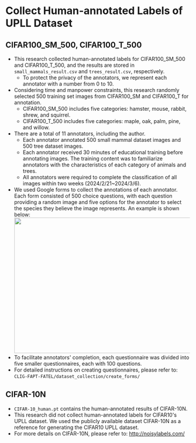 # Collect Human-annotated Labels of UPLL Dataset
## CIFAR100_SM_500, CIFAR100_T_500
* This research collected human-annotated labels for CIFAR100_SM_500 and CIFAR100_T_500, and the results are stored in `small_mammals_result.csv` and `trees_result.csv`, respectively.
    * To protect the privacy of the annotators, we represent each annotator with a number from 0 to 10.
* Considering time and manpower constraints, this research randomly selected 500 training set images from CIFAR100_SM and CIFAR100_T for annotation.
    * CIFAR100_SM_500 includes five categories: hamster, mouse, rabbit, shrew, and squirrel.
    * CIFAR100_T_500 includes five categories: maple, oak, palm, pine, and willow.
* There are a total of 11 annotators, including the author.
    * Each annotator annotated 500 small mammal dataset images and 500 tree dataset images.
    * Each annotator received 30 minutes of educational training before annotating images. The training content was to familiarize annotators with the characteristics of each category of animals and trees.
    * All annotators were required to complete the classification of all images within two weeks (2024/2/21~2024/3/6).
* We used Google forms to collect the annotations of each annotator. Each form consisted of 500 choice questions, with each question providing a random image and five options for the annotator to select the species they believe the image represents. An example is shown below:<br>
  <img src="https://github.com/alicejimmy/CLIG_FAPT_FATEL/assets/71706978/b8b2e50a-9aa3-4a5e-9721-fbb298c4ef2e" width="600" height="370">
* To facilitate annotators' completion, each questionnaire was divided into five smaller questionnaires, each with 100 questions.
* For detailed instructions on creating questionnaires, please refer to: `CLIG-FAPT-FATEL/dataset_collection/create_forms/`

## CIFAR-10N
* `CIFAR-10_human.pt` contains the human-annotated results of CIFAR-10N.
* This research did not collect human-annotated labels for CIFAR10's UPLL dataset. We used the publicly available dataset CIFAR-10N as a reference for generating the CIFAR10 UPLL dataset.
* For more details on CIFAR-10N, please refer to: http://noisylabels.com/
